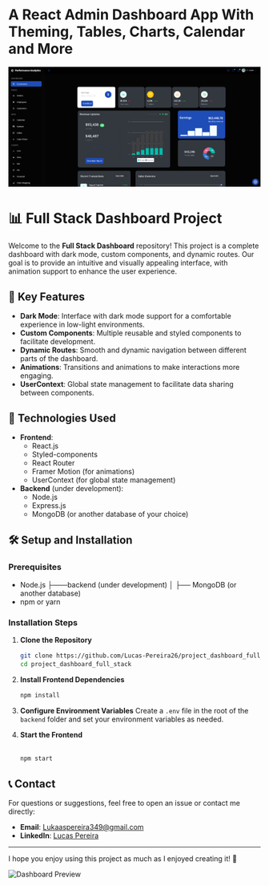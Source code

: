 
# A React Admin Dashboard App With Theming, Tables, Charts, Calendar and More
![Shoppy](image.png)

# 📊 Full Stack Dashboard Project

Welcome to the **Full Stack Dashboard** repository! This project is a complete dashboard with dark mode, custom components, and dynamic routes. Our goal is to provide an intuitive and visually appealing interface, with animation support to enhance the user experience.

## 🌟 Key Features

- **Dark Mode**: Interface with dark mode support for a comfortable experience in low-light environments.
- **Custom Components**: Multiple reusable and styled components to facilitate development.
- **Dynamic Routes**: Smooth and dynamic navigation between different parts of the dashboard.
- **Animations**: Transitions and animations to make interactions more engaging.
- **UserContext**: Global state management to facilitate data sharing between components.

## 🚀 Technologies Used

- **Frontend**:
  - React.js
  - Styled-components
  - React Router
  - Framer Motion (for animations)
  - UserContext (for global state management)
- **Backend** (under development):
  - Node.js
  - Express.js
  - MongoDB (or another database of your choice)


## 🛠️ Setup and Installation

### Prerequisites

- Node.js
├───backend (under development)
│   ├── MongoDB (or another database) 
- npm or yarn

### Installation Steps

1. **Clone the Repository**
   ```sh
   git clone https://github.com/Lucas-Pereira26/project_dashboard_full_stack.git
   cd project_dashboard_full_stack
   ```


3. **Install Frontend Dependencies**
   ```sh
   npm install
   ```

4. **Configure Environment Variables**
   Create a `.env` file in the root of the `backend` folder and set your environment variables as needed.


6. **Start the Frontend**
   ```sh

   npm start
   ```


## 📞 Contact

For questions or suggestions, feel free to open an issue or contact me directly:

- **Email**: Lukaaspereira349@gmail.com
- **LinkedIn**: [Lucas Pereira](https://www.linkedin.com/in/lucas-pereira-877a05252/)

---

I hope you enjoy using this project as much as I enjoyed creating it! 🚀

![Dashboard Preview](https://link-to-image-preview.png)